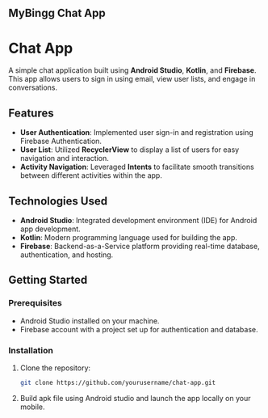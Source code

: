 ## MyBingg Chat App

# Chat App

A simple chat application built using **Android Studio**, **Kotlin**, and **Firebase**. This app allows users to sign in using email, view user lists, and engage in conversations.

## Features

- **User Authentication**: Implemented user sign-in and registration using Firebase Authentication.
- **User List**: Utilized **RecyclerView** to display a list of users for easy navigation and interaction.
- **Activity Navigation**: Leveraged **Intents** to facilitate smooth transitions between different activities within the app.

## Technologies Used

- **Android Studio**: Integrated development environment (IDE) for Android app development.
- **Kotlin**: Modern programming language used for building the app.
- **Firebase**: Backend-as-a-Service platform providing real-time database, authentication, and hosting.

## Getting Started

### Prerequisites

- Android Studio installed on your machine.
- Firebase account with a project set up for authentication and database.

### Installation

1. Clone the repository:
   ```bash
   git clone https://github.com/yourusername/chat-app.git
   ```
2. Build apk file using Android studio and launch the app locally on your mobile.



